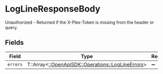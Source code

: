 # LogLineResponseBody

Unauthorized - Returned if the X-Plex-Token is missing from the header or query.


## Fields

| Field                                                                                         | Type                                                                                          | Required                                                                                      | Description                                                                                   |
| --------------------------------------------------------------------------------------------- | --------------------------------------------------------------------------------------------- | --------------------------------------------------------------------------------------------- | --------------------------------------------------------------------------------------------- |
| `errors`                                                                                      | T::Array<[::OpenApiSDK::Operations::LogLineErrors](../../models/operations/loglineerrors.md)> | :heavy_minus_sign:                                                                            | N/A                                                                                           |